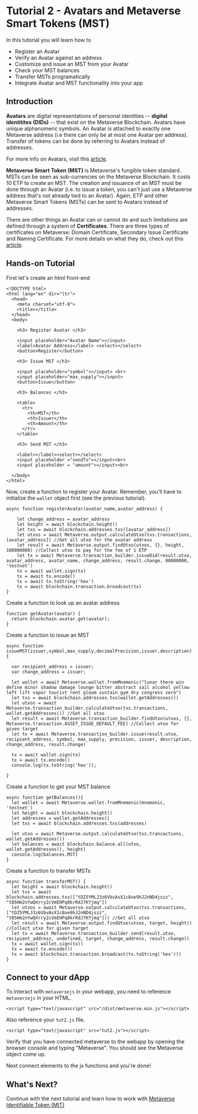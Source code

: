# Tutorial 2 - Avatars and Metaverse Smart Tokens (MST)

In this tutorial you will learn how to

* Register an Avatar
* Verify an Avatar against an address
* Customize and issue an MST from your Avatar
* Check your MST balances
* Transfer MSTs programatically
* Integrate Avatar and MST functionality into your app


## Introduction

**Avatars** are digital representations of personal identities -- **digital identitites (DIDs)** -- that exist on the Metaverse Blockchain.
Avatars have unique alphanumeric symbols. An Avatar is attached to exactly one Metaverse address (i.e there can only be at most one Avatar per address).
Transfer of tokens can be done by referring to Avatars instead of addresses.

For more info on Avatars, visit this [article](https://medium.com/metaverse-blockchain/metaverse-explained-avatars-57be355d42d4).

**Metaverse Smart Token (MST)** is Metaverse's fungible token standard. MSTs can be seen as sub-currencies on the Metaverse Blockchain.
It costs 10 ETP to create an MST. The creation and issuance of an MST must be done through an Avatar (i.e. to issue a token, you can't just use a Metaverse address that's not already tied to an Avatar).
Again, ETP and other Metaverse Smart Tokens (MSTs) can be sent to Avatars instead of addresses.

There are other things an Avatar can or cannot do and such limitations are defined through a system of **Certificates**. There are three types of certificates on Metaverse: Domain Certificate, Secondary Issue Certificate and Naming Certificate. For more details on what they do, check out this [article](https://medium.com/metaverse-blockchain/metaverse-explained-certificates-b84767d1ae8f).

## Hands-on Tutorial

First let's create an html front-end
```
<!DOCTYPE html>
<html lang="en" dir="ltr">
  <head>
    <meta charset="utf-8">
    <title></title>
  </head>
  <body>

    <h3> Register Avatar </h3>

    <input placeholder="Avatar Name"></input>
    <label>Avatar Address</label> <select></select>
    <button>Register</button>
    
    <h3> Issue MST </h3>

    <input placeholder="symbol"></input> <br>
    <input placeholder="max_supply"></input>
    <button>Issue</button>

    <h3> Balances </h3>
    
    <table>
      <tr>
        <th>MST</th>
        <th>Issuer</th>
        <th>Amount</th>
      </tr>
    </table>

    <h3> Send MST </h3>

    <label></label><select></select>
    <input placeholder ="sendTo"></input><br>
    <input placeholder = "amount"></input><br>

  </body>
</html>
```

Now, create a function to register your Avatar. Remember, you'll have to initialize the `wallet` object first (see the previous tutorial).
```
async function registerAvatar(avatar_name,avatar_address) {

    let change_address = avatar_address
    let height = await blockchain.height()
    let txs = await blockchain.addresses.txs([avatar_address])
    let utxos = await Metaverse.output.calculateUtxo(txs.transactions, [avatar_address]) //Get all utxo for the avatar address
    let result = await Metaverse.output.findUtxo(utxos, {}, height, 100000000) //Collect utxo to pay for the fee of 1 ETP
    let tx = await Metaverse.transaction_builder.issueDid(result.utxo, avatar_address, avatar_name, change_address, result.change, 80000000, 'testnet')
    tx = await wallet.sign(tx)
    tx = await tx.encode()
    tx = await tx.toString('hex')
    tx = await blockchain.transaction.broadcast(tx)
}
```

Create a function to look up an avatar address

```
function getAvatar(avatar) {
  return blockchain.avatar.get(avatar);
}
```


Create a function to issue an MST

```
async function issueMST(issuer,symbol,max_supply,decimalPrecision,issuer,description){

  var recipient_address = issuer;
  var change_address = issuer;

  let wallet = await Metaverse.wallet.fromMnemonic("lunar there win define minor shadow damage lounge bitter abstract sail alcohol yellow left lift vapor tourist rent gloom sustain gym dry congress zero")
  let txs = await blockchain.addresses.txs(wallet.getAddresses())
  let utxos = await Metaverse.transaction_builder.calculateUtxo(txs.transactions, wallet.getAddresses()) //Get all utxo
  let result = await Metaverse.transaction_builder.findUtxo(utxos, {}, Metaverse.transaction.ASSET_ISSUE_DEFAULT_FEE) //Collect utxo for given target
  let tx = await Metaverse.transaction_builder.issue(result.utxo, recipient_address, symbol, max_supply, precision, issuer, description, change_address, result.change)

  tx = await wallet.sign(tx)
  tx = await tx.encode()
  console.log(tx.toString('hex'));

}
```

Create a function to get your MST balance
```
async function getBalances(){
  let wallet = await Metaverse.wallet.fromMnemonic(mnemonic, 'testnet')
  let height = await blockchain.height()
  let addresses = wallet.getAddresses()
  let txs = await blockchain.addresses.txs(addresses)

  let utxo = await Metaverse.output.calculateUtxo(txs.transactions, wallet.getAddresses())
  let balances = await blockchain.balance.all(utxo, wallet.getAddresses(), height)
  console.log(balances.MST)
}
```


Create a function to transfer MSTs
```
async function transferMST() {
  let height = await blockchain.height()
  let txs = await blockchain.addresses.txs(["tDZ5YMLJ3z6VbvAsX1c8oe9hJ2nND4jszz", "t85Hm2nYwQXrry2cVmEHPq8krRdJ7KYjmq"])
  let utxos = await Metaverse.output.calculateUtxo(txs.transactions, ["tDZ5YMLJ3z6VbvAsX1c8oe9hJ2nND4jszz", "t85Hm2nYwQXrry2cVmEHPq8krRdJ7KYjmq"])) //Get all utxo
  let result = await Metaverse.output.findUtxo(utxos, target, height)) //Collect utxo for given target
  let tx = await Metaverse.transaction_builder.send(result.utxo, recipient_address, undefined, target, change_address, result.change))
  tx = await wallet.sign(tx))
  tx = await tx.encode())
  tx = await blockchain.transaction.broadcast(tx.toString('hex')))
}
```

## Connect to your dApp

To interact with `metaversejs` in your webapp, you need to reference `metaversejs` in your HTML.
```
<script type="text/javascript" src="/dist/metaverse.min.js"></script>
```

Also reference your `tut2.js` file.
```
<script type="text/javascript" src="tut2.js"></script>
```

Verify that you have connected metaverse to the webapp by opening the browser console and typing "Metaverse". You should see the Metaverse object come up.

Next connect elements to the js functions and you're done!

## What's Next?
Continue with the next tutorial and learn how to work with [Metaverse Identifiable Token (MIT)](../3-MITs)

